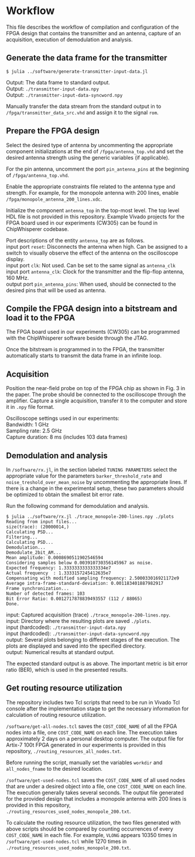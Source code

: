 # Workflow

This file describes the workflow of compilation and configuration of
the FPGA design that contains the transmitter and an antenna,
capture of an acquisition, execution of demodulation and analysis.


## Generate the data frame for the transmitter

```
$ julia ../software/generate-transmitter-input-data.jl
```

Output: The data frame to standard output.  
Output: `./transmitter-input-data.npy`  
Output: `./transmitter-input-data-syncword.npy`


Manually transfer the data stream from the standard output in to
`/fpga/transmitter_data_src.vhd` and assign it to the signal `rom`.


## Prepare the FPGA design

Select the desired type of antenna by uncommenting the appropriate
component initializations at the end of `/fpga/antenna_top.vhd` and
set the desired antenna strength using the generic variables (if
applicable).

For the pin antenna, uncomment the port `pin_antenna_pins` at the
beginning of `/fpga/antenna_top.vhd`.

Enable the appropriate constraints file related to the antenna type
and strength. For example, for the monopole antenna with 200 lines,
enable `/fpga/monopole_antenna_200_lines.xdc`.


Initialize the component `antenna_top` in the top-most level. The top
level HDL file is not provided in this repository. Example Vivado
projects for the FPGA board used in our experiments (CW305) can be
found in ChipWhisperer codebase.

Port descriptions of the entity `antenna_top` are as follows.  
input port `reset`: Disconnects the antenna when high. Can be assigned to a switch to visually observe the effect of the antenna on the oscilloscope display.  
input port `clk`: Not used. Can be set to the same signal as `antenna_clk`  
input port `antenna_clk`: Clock for the transmitter and the flip-flop antenna, 160 MHz.  
output port `pin_antenna_pins`: When used, should be connected to the desired pins that will be used as antenna.


## Compile the FPGA design into a bitstream and load it to the FPGA

The FPGA board used in our experiments (CW305) can be programmed with
the ChipWhisperer software beside through the JTAG.

Once the bitstream is programmed in to the FPGA, the transmitter automatically starts to transmit the data frame in an infinite loop.


## Acquisition

Position the near-field probe on top of the FPGA chip as shown
in Fig. 3 in the paper. The probe should be connected to the
oscilloscope through the amplifier. Capture a single acquisition,
transfer it to the computer and store it in `.npy` file format.

Oscilloscope settings used in our experiments:  
Bandwidth: 1 GHz  
Sampling rate: 2.5 GHz  
Capture duration: 8 ms (includes 103 data frames)


## Demodulation and analysis

In `/software/rx.jl`, in the section labeled `TUNING PARAMETERS`
select the appropriate value for the parameters
`barker_threshold_rate` and `noise_treshold_over_mean_noise` by
uncommenting the appropriate lines. If there is a change in the experimental
setup, these two parameters should be optimized to obtain the
smallest bit error rate.

Run the following command for demodulation and analysis.

```
$ julia ../software/rx.jl ./trace_monopole-200-lines.npy ./plots  
Reading from input files...  
size(trace): (20000014,)  
Calculating PSD...  
Filtering...  
Calculating PSD...  
Demodulation...  
Demodulate_2bit_AM...  
Mean amplitude: 0.0008690511902546594  
Considering samples below 0.003910730356145967 as noise.  
Expected frequency: 1.3333333333333334e7  
Actual frequency  : 1.3333157245412635e7  
Compensating with modified sampling frequency: 2.500033016921172e9  
Average intra-frame-standard-deviation: 0.001183401887982917  
Frame synchronization...  
Number of detected frames: 103  
Bit Error Ratio: 0.0012717878839493557 (112 / 88065)  
Done.
```

input: Captured acquisition (trace) `./trace_monopole-200-lines.npy`.  
input: Directory where the resulting plots are saved `./plots`.  
input (hardcoded): `./transmitter-input-data.npy`  
input (hardcoded): `./transmitter-input-data-syncword.npy`  
output: Several plots belonging to different stages of the execution. The plots are displayed and saved into the specified directory.  
output: Numerical results at standard output.

The expected standard output is as above. The important metric is bit error ratio (BER), which is used in the presented results.


## Get routing resource utilization

The repository includes two Tcl scripts that need to be run in
Vivado Tcl console after the implementation stage to get the necessary
information for calculation of routing resource utilization.

`/software/get-all-nodes.tcl` saves the `COST_CODE_NAME` of all the
FPGA nodes into a file, one `COST_CODE_NAME` on each line. The
execution takes approximately 2 days on a personal desktop
computer. The output file for Artix-7 100t FPGA generated in our
experiments is provided in this repository,
`./routing_resources_all_nodes.txt`.

Before running the script, manually set the variables `workdir` and
`all_nodes_fname` to the desired location.

`/software/get-used-nodes.tcl` saves the `COST_CODE_NAME` of all used
nodes that are under a desired object into a file, one `COST_CODE_NAME` on each
line. The execution generally takes several seconds. The output file
generated for the provided design that includes a monopole antenna
with 200 lines is provided in this repository,
`./routing_resources_used_nodes_monopole_200.txt`.

To calculate the routing resource utilization, the two files
generated with above scripts should be compared by counting
occurrences of every `COST_CODE_NAME` in each file. For example,
`VLONG` appears 10350 times in `/software/get-used-nodes.tcl` while
1270 times in `./routing_resources_used_nodes_monopole_200.txt`.
